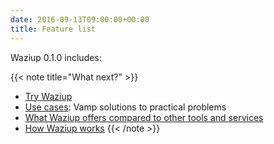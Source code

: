 ```yaml
---
date: 2016-09-13T09:00:00+00:00
title: Feature list
---
```


Waziup 0.1.0 includes:

{{< note title="What next?" >}}
* [Try Waziup](/documentation/installation/hello-world/)
* [Use cases](/why-use-waziup/use-cases/): Vamp solutions to practical problems
* [What Waziup offers compared to other tools and services](/why-use-waziup/waziup-compared-to/)
* [How Waziup works](/documentation/how-waziup-works/architecture-and-components/)
{{< /note >}}
